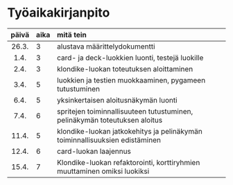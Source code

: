 # Työaikakirjanpito

| päivä | aika | mitä tein  |
| :----:|:-----| :-----|
| 26.3. | 3    | alustava määrittelydokumentti |
| 1.4.  | 3    | card- ja deck-luokkien luonti, testejä luokille |
| 2.4.  | 3    | klondike-luokan toteutuksen aloittaminen |
| 3.4.  | 5    | luokkien ja testien muokkaaminen, pygameen tutustuminen |
| 6.4.  | 5    | yksinkertaisen aloitusnäkymän luonti |
| 7.4.  | 6    | spritejen toiminnallisuuteen tutustuminen, pelinäkymän toteutuksen aloitus |
| 11.4. | 5    | klondike-luokan jatkokehitys ja pelinäkymän toiminnallisuuksien edistäminen |
| 12.4. | 6    | card-luokan laajennus |
| 15.4. | 7    | Klondike-luokan refaktorointi, korttiryhmien muuttaminen omiksi luokiksi |
